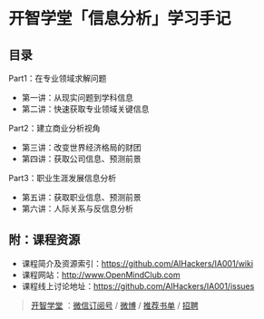 # 开智学堂「信息分析」学习手记

## 目录

Part1：在专业领域求解问题

- 第一讲：从现实问题到学科信息  
- 第二讲：快速获取专业领域关键信息    

Part2：建立商业分析视角

- 第三讲：改变世界经济格局的财团   
- 第四讲：获取公司信息、预测前景    

Part3：职业生涯发展信息分析

- 第五讲：获取职业信息、预测前景
- 第六讲：人际关系与反信息分析  


## 附：课程资源

- 课程简介及资源索引：https://github.com/AIHackers/IA001/wiki
- 课程网站：http://www.OpenMindClub.com
- 课程线上讨论地址：https://github.com/AIHackers/IA001/issues

> [开智学堂](http://www.openmindclub.com/) ：[微信订阅号](http://weixin.sogou.com/weixin?type=1&query=%E5%BC%80%E6%99%BA%E5%AD%A6%E5%A0%82&ie=utf8&_sug_=y&_sug_type_=) / [微博](http://weibo.com/openmindclub) / [推荐书单](http://www.douban.com/people/openmindclub/doulists/all) / [招聘](https://github.com/OpenMindClub/Share/wiki/InfoJob)


